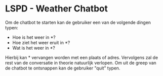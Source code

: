 # LSPD - Weather Chatbot

Om de chatbot te starten kan de gebruiker een van de volgende dingen typen:

- Hoe is het weer in *?
- Hoe ziet het weer eruit in *?
- Wat is het weer in *?

Hierbij kan * vervangen worden met een plaats of adres. Vervolgens zal de rest van de conversatie in theorie natuurlijk verlopen. 
Om uit de greep van de chatbot te ontsnappen kan de gebruiker "quit" typen. 
